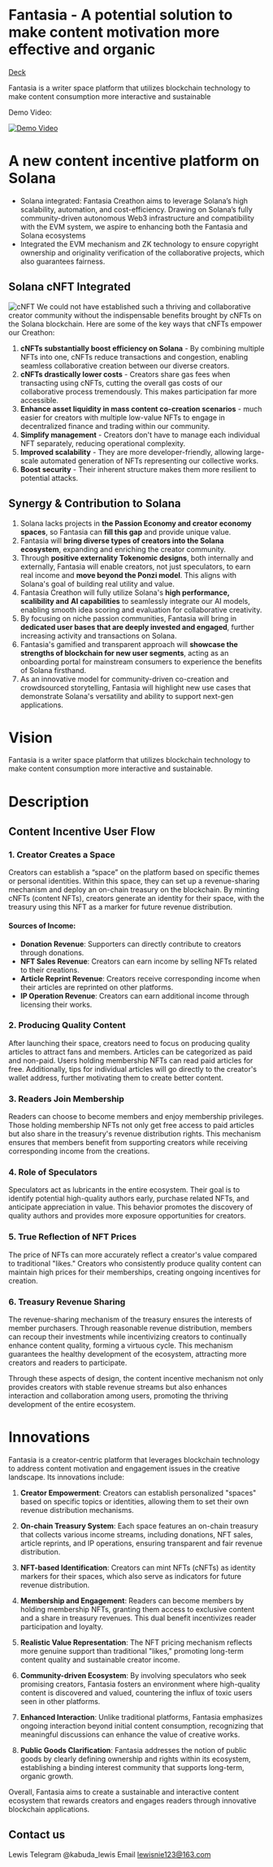 # Fantasia - A potential solution to make content motivation more effective and organic

[Deck](./doc/Fantasia-solana-mini-hecker-house.pdf)

Fantasia is a writer space platform that utilizes blockchain technology to make content consumption more interactive and sustainable

Demo Video: 

[![Demo Video]()](http://www.youtube.com/ "fantasia demo video for Solana")

# A new content incentive platform on Solana
- Solana integrated: Fantasia Creathon aims to leverage Solana’s high scalability, automation, and cost-efficiency. Drawing on Solana’s fully community-driven autonomous Web3 infrastructure and compatibility with the EVM system, we aspire to enhancing both the Fantasia and Solana ecosystems
- Integrated the EVM mechanism and ZK technology to ensure copyright ownership and originality verification of the collaborative projects, which also guarantees fairness.
## **Solana** **cNFT** Integrated
![cNFT](/demo-images/cNFT.png)
We could not have established such a thriving and collaborative creator community without the indispensable benefits brought by cNFTs on the Solana blockchain. Here are some of the key ways that cNFTs empower our Creathon:

1. **cNFTs substantially boost efficiency on Solana** - By combining multiple NFTs into one, cNFTs reduce transactions and congestion, enabling seamless collaborative creation between our diverse creators.
2. **cNFTs drastically lower costs** - Creators share gas fees when transacting using cNFTs, cutting the overall gas costs of our collaborative process tremendously. This makes participation far more accessible.
3. **Enhance asset liquidity in mass content co-creation scenarios** - much easier for creators with multiple low-value NFTs to engage in decentralized finance and trading within our community.
4. **Simplify management** - Creators don't have to manage each individual NFT separately, reducing operational complexity.
5. **Improved scalability** - They are more developer-friendly, allowing large-scale automated generation of NFTs representing our collective works.
6. **Boost security** - Their inherent structure makes them more resilient to potential attacks.

## **Synergy & Contribution** to Solana
1. Solana lacks projects in **the Passion Economy and creator economy spaces**, so Fantasia can **fill this gap** and provide unique value.
2. Fantasia will **bring diverse types of creators into the Solana ecosystem**, expanding and enriching the creator community.
3. Through **positive externality Tokenomic designs**, both internally and externally, Fantasia will enable creators, not just speculators, to earn real income and **move beyond the Ponzi model**. This aligns with Solana's goal of building real utility and value.
4. Fantasia Creathon will fully utilize Solana's **high performance, scalibility and** **AI capabilities** to seamlessly integrate our AI models, enabling smooth idea scoring and evaluation for collaborative creativity.
5. By focusing on niche passion communities, Fantasia will bring in **dedicated user bases that are deeply invested and engaged**, further increasing activity and transactions on Solana.
6. Fantasia's gamified and transparent approach will **showcase the strengths of blockchain for new user segments**, acting as an onboarding portal for mainstream consumers to experience the benefits of Solana firsthand.
7. As an innovative model for community-driven co-creation and crowdsourced storytelling, Fantasia will highlight new use cases that demonstrate Solana's versatility and ability to support next-gen applications.

# Vision
Fantasia is a writer space platform that utilizes blockchain technology to make content consumption more interactive and sustainable.
# Description

## Content Incentive User Flow

### 1. Creator Creates a Space
Creators can establish a “space” on the platform based on specific themes or personal identities. Within this space, they can set up a revenue-sharing mechanism and deploy an on-chain treasury on the blockchain. By minting cNFTs (content NFTs), creators generate an identity for their space, with the treasury using this NFT as a marker for future revenue distribution.

#### Sources of Income:
- **Donation Revenue**: Supporters can directly contribute to creators through donations.
- **NFT Sales Revenue**: Creators can earn income by selling NFTs related to their creations.
- **Article Reprint Revenue**: Creators receive corresponding income when their articles are reprinted on other platforms.
- **IP Operation Revenue**: Creators can earn additional income through licensing their works.

### 2. Producing Quality Content
After launching their space, creators need to focus on producing quality articles to attract fans and members. Articles can be categorized as paid and non-paid. Users holding membership NFTs can read paid articles for free. Additionally, tips for individual articles will go directly to the creator's wallet address, further motivating them to create better content.

### 3. Readers Join Membership
Readers can choose to become members and enjoy membership privileges. Those holding membership NFTs not only get free access to paid articles but also share in the treasury's revenue distribution rights. This mechanism ensures that members benefit from supporting creators while receiving corresponding income from the creations.

### 4. Role of Speculators
Speculators act as lubricants in the entire ecosystem. Their goal is to identify potential high-quality authors early, purchase related NFTs, and anticipate appreciation in value. This behavior promotes the discovery of quality authors and provides more exposure opportunities for creators.

### 5. True Reflection of NFT Prices
The price of NFTs can more accurately reflect a creator's value compared to traditional "likes." Creators who consistently produce quality content can maintain high prices for their memberships, creating ongoing incentives for creation.

### 6. Treasury Revenue Sharing
The revenue-sharing mechanism of the treasury ensures the interests of member purchasers. Through reasonable revenue distribution, members can recoup their investments while incentivizing creators to continually enhance content quality, forming a virtuous cycle. This mechanism guarantees the healthy development of the ecosystem, attracting more creators and readers to participate.

Through these aspects of design, the content incentive mechanism not only provides creators with stable revenue streams but also enhances interaction and collaboration among users, promoting the thriving development of the entire ecosystem.

# Innovations

Fantasia is a creator-centric platform that leverages blockchain technology to address content motivation and engagement issues in the creative landscape. Its innovations include:

1. **Creator Empowerment**: Creators can establish personalized "spaces" based on specific topics or identities, allowing them to set their own revenue distribution mechanisms.

2. **On-chain Treasury System**: Each space features an on-chain treasury that collects various income streams, including donations, NFT sales, article reprints, and IP operations, ensuring transparent and fair revenue distribution.

3. **NFT-based Identification**: Creators can mint NFTs (cNFTs) as identity markers for their spaces, which also serve as indicators for future revenue distribution.

4. **Membership and Engagement**: Readers can become members by holding membership NFTs, granting them access to exclusive content and a share in treasury revenues. This dual benefit incentivizes reader participation and loyalty.

5. **Realistic Value Representation**: The NFT pricing mechanism reflects more genuine support than traditional "likes," promoting long-term content quality and sustainable creator income.

6. **Community-driven Ecosystem**: By involving speculators who seek promising creators, Fantasia fosters an environment where high-quality content is discovered and valued, countering the influx of toxic users seen in other platforms.

7. **Enhanced Interaction**: Unlike traditional platforms, Fantasia emphasizes ongoing interaction beyond initial content consumption, recognizing that meaningful discussions can enhance the value of creative works.

8. **Public Goods Clarification**: Fantasia addresses the notion of public goods by clearly defining ownership and rights within its ecosystem, establishing a binding interest community that supports long-term, organic growth.

Overall, Fantasia aims to create a sustainable and interactive content ecosystem that rewards creators and engages readers through innovative blockchain applications.


## Contact us
Lewis
Telegram @kabuda_lewis
Email lewisnie123@163.com

